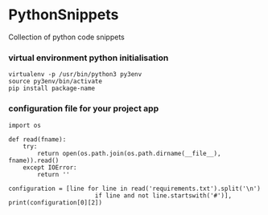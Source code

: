 # PythonSnippets
Collection of python code snippets

### virtual environment python initialisation
    virtualenv -p /usr/bin/python3 py3env
    source py3env/bin/activate
    pip install package-name
    
    
### configuration file for your project app
    import os

    def read(fname):
        try:
            return open(os.path.join(os.path.dirname(__file__), fname)).read()
        except IOError:
            return ''

    configuration = [line for line in read('requirements.txt').split('\n')
                            if line and not line.startswith('#')],
    print(configuration[0][2])
